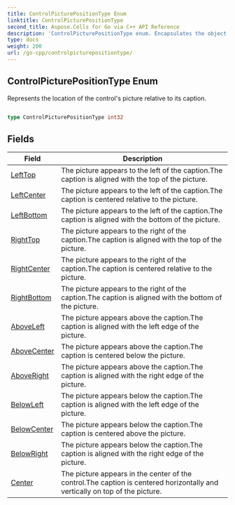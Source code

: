 ```yaml
---
title: ControlPicturePositionType Enum 
linktitle: ControlPicturePositionType
second_title: Aspose.Cells for Go via C++ API Reference
description: 'ControlPicturePositionType enum. Encapsulates the object that represents controlpicturepositiontype in Go.'
type: docs
weight: 200
url: /go-cpp/controlpicturepositiontype/
---
```


## ControlPicturePositionType Enum

Represents the location of the control's picture relative to its caption.

```go

type ControlPicturePositionType int32


```

## Fields

| Field | Description |
| --- | --- |
|[LeftTop](./lefttop/) | The picture appears to the left of the caption.The caption is aligned with the top of the picture. | 
|[LeftCenter](./leftcenter/) | The picture appears to the left of the caption.The caption is centered relative to the picture. | 
|[LeftBottom](./leftbottom/) | The picture appears to the left of the caption.The caption is aligned with the bottom of the picture. | 
|[RightTop](./righttop/) | The picture appears to the right of the caption.The caption is aligned with the top of the picture. | 
|[RightCenter](./rightcenter/) | The picture appears to the right of the caption.The caption is centered relative to the picture. | 
|[RightBottom](./rightbottom/) | The picture appears to the right of the caption.The caption is aligned with the bottom of the picture. | 
|[AboveLeft](./aboveleft/) | The picture appears above the caption.The caption is aligned with the left edge of the picture. | 
|[AboveCenter](./abovecenter/) | The picture appears above the caption.The caption is centered below the picture. | 
|[AboveRight](./aboveright/) | The picture appears above the caption.The caption is aligned with the right edge of the picture. | 
|[BelowLeft](./belowleft/) | The picture appears below the caption.The caption is aligned with the left edge of the picture. | 
|[BelowCenter](./belowcenter/) | The picture appears below the caption.The caption is centered above the picture. | 
|[BelowRight](./belowright/) | The picture appears below the caption.The caption is aligned with the right edge of the picture. | 
|[Center](./center/) | The picture appears in the center of the control.The caption is centered horizontally and vertically on top of the picture. | 

